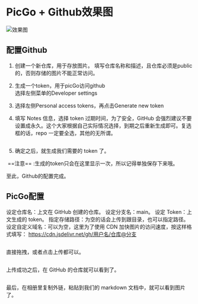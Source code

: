 # PicGo + Github效果图

<img src="https://cdn.jsdelivr.net/gh/soeos/111@master/img/202308160447293.png" alt="效果图">


## 配置Github

1. 创建一个新仓库，用于存放图片。
   填写仓库名称和描述，且仓库必须是public的，否则存储的图片不能正常访问。
    <img src="https://cdn.jsdelivr.net/gh/soeos/111@master/img/202308160455206.png" alt="">
2. 生成一个token，用于picGo访问github  
   选择左侧菜单的Developer settings
   <img src="https://cdn.jsdelivr.net/gh/soeos/111@master/img/202308160458196.png" alt="">

3. 选择左侧Personal access tokens，再点击Generate new token
   <img src="https://cdn.jsdelivr.net/gh/soeos/111@master/img/202308160500272.png" alt="">

4. 填写 Notes 信息，选择 token 过期时间，为了安全，GitHub 会强烈建议不要设置成永久。这个大家根据自己实际情况选择，到期之后重新生成即可。复选框的话，repo 一定要全选，其他的无所谓。
<img src="https://cdn.jsdelivr.net/gh/soeos/111@master/img/202308160455206.png" alt="">


5. 确定之后，就生成我们需要的 token 了。
<img src="https://cdn.jsdelivr.net/gh/soeos/111@master/img/202308160455206.png" alt="">
==注意== :生成的token只会在这里显示一次，所以记得单独保存下来哦。

至此，Github的配置完成。

## PicGo配置

设定仓库名：上文在 GitHub 创建的仓库。
设定分支名：main。
设定 Token：上文生成的 token。
指定存储路径：为空的话会上传到跟目录，也可以指定路径。
设定自定义域名：可以为空，这里为了使用 CDN 加快图片的访问速度，按这样格式填写：
https://cdn.jsdelivr.net/gh/用户名/仓库@分支

<img src="https://cdn.jsdelivr.net/gh/soeos/111@master/img/202308160455206.png" alt="">

直接拖拽，或者点击上传都可以。

<img src="https://cdn.jsdelivr.net/gh/soeos/111@master/img/202308160455206.png" alt="">

上传成功之后，在 GitHub 的仓库就可以看到了。

<img src="https://cdn.jsdelivr.net/gh/soeos/111@master/img/202308160455206.png" alt="">

最后，在相册里复制外链，粘贴到我们的 markdown 文档中，就可以看到图片了。
